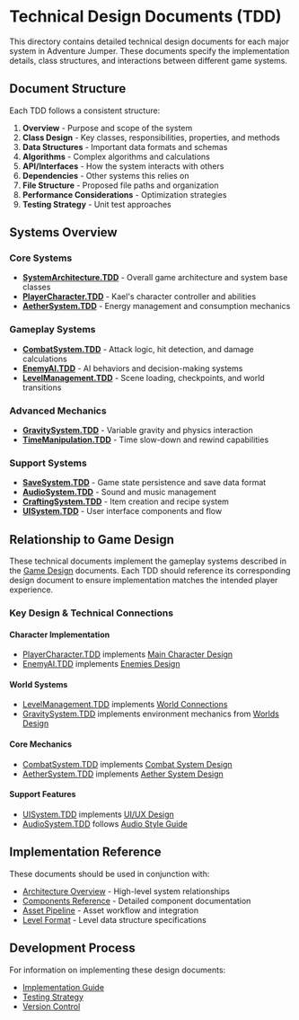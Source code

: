 # Technical Design Documents (TDD)

This directory contains detailed technical design documents for each major system in Adventure Jumper. These documents specify the implementation details, class structures, and interactions between different game systems.

## Document Structure

Each TDD follows a consistent structure:

1. **Overview** - Purpose and scope of the system
2. **Class Design** - Key classes, responsibilities, properties, and methods
3. **Data Structures** - Important data formats and schemas
4. **Algorithms** - Complex algorithms and calculations
5. **API/Interfaces** - How the system interacts with others
6. **Dependencies** - Other systems this relies on
7. **File Structure** - Proposed file paths and organization
8. **Performance Considerations** - Optimization strategies
9. **Testing Strategy** - Unit test approaches

## Systems Overview

### Core Systems
- [**SystemArchitecture.TDD**](SystemArchitecture.TDD.md) - Overall game architecture and system base classes
- [**PlayerCharacter.TDD**](PlayerCharacter.TDD.md) - Kael's character controller and abilities
- [**AetherSystem.TDD**](AetherSystem.TDD.md) - Energy management and consumption mechanics

### Gameplay Systems
- [**CombatSystem.TDD**](CombatSystem.TDD.md) - Attack logic, hit detection, and damage calculations
- [**EnemyAI.TDD**](EnemyAI.TDD.md) - AI behaviors and decision-making systems
- [**LevelManagement.TDD**](LevelManagement.TDD.md) - Scene loading, checkpoints, and world transitions

### Advanced Mechanics
- [**GravitySystem.TDD**](GravitySystem.TDD.md) - Variable gravity and physics interaction
- [**TimeManipulation.TDD**](TimeManipulation.TDD.md) - Time slow-down and rewind capabilities

### Support Systems
- [**SaveSystem.TDD**](SaveSystem.TDD.md) - Game state persistence and save data format
- [**AudioSystem.TDD**](AudioSystem.TDD.md) - Sound and music management
- [**CraftingSystem.TDD**](CraftingSystem.TDD.md) - Item creation and recipe system
- [**UISystem.TDD**](UISystem.TDD.md) - User interface components and flow

## Relationship to Game Design

These technical documents implement the gameplay systems described in the [Game Design](../../01_Game_Design) documents. Each TDD should reference its corresponding design document to ensure implementation matches the intended player experience.

### Key Design & Technical Connections

#### Character Implementation
- [PlayerCharacter.TDD](PlayerCharacter.TDD.md) implements [Main Character Design](../../01_Game_Design/Characters/01-main-character.md)
- [EnemyAI.TDD](EnemyAI.TDD.md) implements [Enemies Design](../../01_Game_Design/Characters/03-enemies.md)

#### World Systems
- [LevelManagement.TDD](LevelManagement.TDD.md) implements [World Connections](../../01_Game_Design/Worlds/00-World-Connections.md)
- [GravitySystem.TDD](GravitySystem.TDD.md) implements environment mechanics from [Worlds Design](../../01_Game_Design/Worlds/README.md)

#### Core Mechanics
- [CombatSystem.TDD](CombatSystem.TDD.md) implements [Combat System Design](../../01_Game_Design/Mechanics/CombatSystem_Design.md)
- [AetherSystem.TDD](AetherSystem.TDD.md) implements [Aether System Design](../../01_Game_Design/Mechanics/AetherSystem_Design.md)

#### Support Features
- [UISystem.TDD](UISystem.TDD.md) implements [UI/UX Design](../../01_Game_Design/UI_UX_Design/README.md)
- [AudioSystem.TDD](AudioSystem.TDD.md) follows [Audio Style Guide](../../05_Style_Guides/AudioStyle.md)

## Implementation Reference

These documents should be used in conjunction with:
- [Architecture Overview](../Architecture.md) - High-level system relationships
- [Components Reference](../ComponentsReference.md) - Detailed component documentation
- [Asset Pipeline](../AssetPipeline.md) - Asset workflow and integration
- [Level Format](../LevelFormat.md) - Level data structure specifications

## Development Process

For information on implementing these design documents:
- [Implementation Guide](../../03_Development_Process/ImplementationGuide.md)
- [Testing Strategy](../../03_Development_Process/TestingStrategy.md)
- [Version Control](../../03_Development_Process/VersionControl.md)
